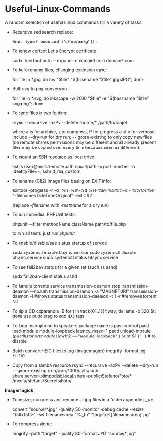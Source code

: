 # Useful-Linux-Commands
A random selection of useful Linux commands for a variety of tasks.

* Recursive sed search replace:

  find . -type f -exec sed -i 's/foo/bar/g' {} +

* To renew certbot Let's Encrypt certificate:

   sudo ./certbot-auto --expand -d domain1.com domain2.com

* To bulk rename files, changing extension case:

   for file in *.jpg; do 
    mv "$file" "$(basename "$file" jpg)JPG"; done

* Bulk svg to png conversion

   for file in *.svg; do
   inkscape -w 2000 "$file" -e "$(basename "$file" svg)png"; done

* To sync files in two folders:

   rsync --recursive -azPv --delete source/* /path/to/target

   where a is for archive, z to compress, P for progress and v for verbose. Include --dry-run for dry run; --ignore-existing to only copy new files (on remote shares permissions may be different and all already present files may be copied over every time because seen as different).

* To mount an SSH resource as local drive:

   sshfs user@host:/remote/path /local/path -p port_number -o IdentityFile=~/.ssh/id_rsa_custom

* To rename (CR2) image files basing on EXIF info:

   exiftool -progress -r -d "%Y-%m-%d %H-%M-%S%%-c - %%f.%%e" "-filename<DateTimeOriginal" -ext CR2 .

   (replace *-filename* with *-testname* for a dry run)

* To run individual PHPUnit tests:

   phpunit --filter methodName className path/to/file.php

   to run all tests, just run *phpunit*

* To enable/disable/see status startup of service

   sudo systemctl enable btsync.service
   sudo systemctl disable btsync.service
   sudo systemctl status btsync.service

* To see fail2ban status for a given set (such as sshd)
   
   sudo fail2ban-client status sshd

* To handle torrents
   service transmission-deamon stop
   transmission-deamon --noauth
   transmission-deamon -a "MAGNETURI"
   transmission-daemon -l   #shows status
   transmission-daemon -t 1 -r   #removes torrent N.1

* To rip a CD
   cdparanoia -B
   for t in track{01..18}*.wav; do lame -b 320 $t; done
   use puddletag to add ID3 tags

* To loop microphone to speakers
   package name is pavucontrol
   pactl load-module module-loopback latency_msec=1
   pactl unload-module $(pactl list short modules | awk '$2 =="module-loopback" { print $1 }' - ) # to disable

* Batch convert HEIC files to jpg (imagemagick)
   mogrify -format jpg *.HEIC

* Copy from a samba resource 
   rsync --recursive -azPv --delete --dry-run --ignore-existing /run/user/1000/gvfs/smb-share\:server\=olimpodisk.local\,share\=public/Stefano/Foto/* /media/stefano/Secrets/Foto/

**Imagemagick**
* To resize, compress and rename all jpg files in a folder appending *_tn*:

   convert "source/*.jpg" -quality 50 -monitor -debug cache -resize "150x150>" -set filename:area "%t_tn" "target/%[filename:area].jpg"

* To compress alone:

   mogrify -path "target" -quality 80 -format JPG "source/*.jpg"
